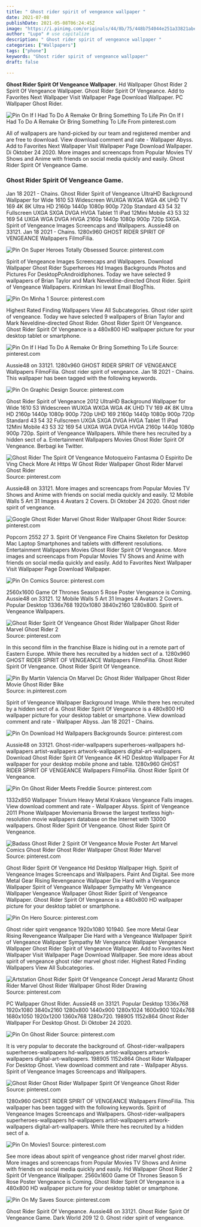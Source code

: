 ```yaml
---
title: " Ghost rider spirit of vengeance wallpaper "
date: 2021-07-08
publishDate: 2021-05-08T06:24:45Z
image: "https://i.pinimg.com/originals/44/8b/75/448b754044e251a33821abea21cc7c93.jpg"
author: "Lupo" # use capitalize
description: " Ghost rider spirit of vengeance wallpaper "
categories: ["Wallpapers"]
tags: ["phone"]
keywords: "Ghost rider spirit of vengeance wallpaper"
draft: false

---
```



**Ghost Rider Spirit Of Vengeance Wallpaper**. Hd Wallpaper Ghost Rider 2 Spirit Of Vengeance Wallpaper. Ghost Rider Spirit Of Vengeance. Add to Favorites Next Wallpaper Visit Wallpaper Page Download Wallpaper. PC Wallpaper Ghost Rider.

![Pin On If I Had To Do A Remake Or Bring Something To Life](https://i.pinimg.com/originals/26/ef/12/26ef127ba199f0c5f0ab10fff6b1452e.jpg "Pin On If I Had To Do A Remake Or Bring Something To Life")
Pin On If I Had To Do A Remake Or Bring Something To Life From pinterest.com


All of wallpapers are hand-picked by our team and registered member and are free to download. View download comment and rate - Wallpaper Abyss. Add to Favorites Next Wallpaper Visit Wallpaper Page Download Wallpaper. Di Oktober 24 2020. More images and screencaps from Popular Movies TV Shows and Anime with friends on social media quickly and easily. Ghost Rider Spirit Of Vengeance Game.

### Ghost Rider Spirit Of Vengeance Game.

Jan 18 2021 - Chains. Ghost Rider Spirit of Vengeance UltraHD Background Wallpaper for Wide 1610 53 Widescreen WUXGA WXGA WGA 4K UHD TV 169 4K 8K Ultra HD 2160p 1440p 1080p 900p 720p Standard 43 54 32 Fullscreen UXGA SXGA DVGA HVGA Tablet 11 iPad 12Mini Mobile 43 53 32 169 54 UXGA WGA DVGA HVGA 2160p 1440p 1080p 900p 720p SXGA. Spirit of Vengeance Images Screencaps and Wallpapers. Aussie48 on 33121. Jan 18 2021 - Chains. 1280x960 GHOST RIDER SPIRIT OF VENGEANCE Wallpapers FilmoFilia.


![Pin On Super Heroes Totally Obsessed](https://i.pinimg.com/originals/5d/35/34/5d3534690cfbdac13e0a95a4889e6959.jpg "Pin On Super Heroes Totally Obsessed")
Source: pinterest.com

Spirit of Vengeance Images Screencaps and Wallpapers. Download Wallpaper Ghost Rider Superheroes Hd Images Backgrounds Photos and Pictures For DesktopPcAndroidIphones. Today we have selected 9 wallpapers of Brian Taylor and Mark Neveldine-directed Ghost Rider. Spirit of Vengeance Wallpapers. Kirimkan Ini lewat Email BlogThis.

![Pin On Minha 1](https://i.pinimg.com/564x/ff/18/b1/ff18b17552bd51b17bed5d8ca7aa9808.jpg "Pin On Minha 1")
Source: pinterest.com

Highest Rated Finding Wallpapers View All Subcategories. Ghost rider spirit of vengeance. Today we have selected 9 wallpapers of Brian Taylor and Mark Neveldine-directed Ghost Rider. Ghost Rider Spirit Of Vengeance. Ghost Rider Spirit Of Vengeance is a 480x800 HD wallpaper picture for your desktop tablet or smartphone.

![Pin On If I Had To Do A Remake Or Bring Something To Life](https://i.pinimg.com/originals/26/ef/12/26ef127ba199f0c5f0ab10fff6b1452e.jpg "Pin On If I Had To Do A Remake Or Bring Something To Life")
Source: pinterest.com

Aussie48 on 33121. 1280x960 GHOST RIDER SPIRIT OF VENGEANCE Wallpapers FilmoFilia. Ghost rider spirit of vengeance. Jan 18 2021 - Chains. This wallpaper has been tagged with the following keywords.

![Pin On Graphic Design](https://i.pinimg.com/originals/b4/2c/1e/b42c1ebb4e7ac56ed55f4dd1461759c0.jpg "Pin On Graphic Design")
Source: pinterest.com

Ghost Rider Spirit of Vengeance 2012 UltraHD Background Wallpaper for Wide 1610 53 Widescreen WUXGA WXGA WGA 4K UHD TV 169 4K 8K Ultra HD 2160p 1440p 1080p 900p 720p UHD 169 2160p 1440p 1080p 900p 720p Standard 43 54 32 Fullscreen UXGA SXGA DVGA HVGA Tablet 11 iPad 12Mini Mobile 43 53 32 169 54 UXGA WGA DVGA HVGA 2160p 1440p 1080p 900p 720p. Spirit of Vengeance Wallpapers. While there hes recruited by a hidden sect of a. Entertainment Wallpapers Movies Ghost Rider Spirit Of Vengeance. Berbagi ke Twitter.

![Ghost Rider The Spirit Of Vengeance Motoqueiro Fantasma O Espirito De Ving Check More At Https W Ghost Rider Wallpaper Ghost Rider Marvel Ghost Rider](https://i.pinimg.com/originals/23/01/15/2301159bf43a0245bed439b85c2c996c.jpg "Ghost Rider The Spirit Of Vengeance Motoqueiro Fantasma O Espirito De Ving Check More At Https W Ghost Rider Wallpaper Ghost Rider Marvel Ghost Rider")
Source: pinterest.com

Aussie48 on 33121. More images and screencaps from Popular Movies TV Shows and Anime with friends on social media quickly and easily. 12 Mobile Walls 5 Art 31 Images 4 Avatars 2 Covers. Di Oktober 24 2020. Ghost rider spirit of vengeance.

![Google Ghost Rider Marvel Ghost Rider Wallpaper Ghost Rider](https://i.pinimg.com/originals/83/f9/09/83f909137d6a8815febeb99c454ebe1c.gif "Google Ghost Rider Marvel Ghost Rider Wallpaper Ghost Rider")
Source: pinterest.com

Popcorn 2552 27 3. Spirit Of Vengeance Fire Chains Skeleton for Desktop Mac Laptop Smartphones and tablets with different resolutions. Entertainment Wallpapers Movies Ghost Rider Spirit Of Vengeance. More images and screencaps from Popular Movies TV Shows and Anime with friends on social media quickly and easily. Add to Favorites Next Wallpaper Visit Wallpaper Page Download Wallpaper.

![Pin On Comics](https://i.pinimg.com/originals/55/07/2a/55072a7ba3c8a5a9e87b909e97e72a47.jpg "Pin On Comics")
Source: pinterest.com

2560x1600 Game Of Thrones Season 5 Rose Poster Vengeance is Coming. Aussie48 on 33121. 12 Mobile Walls 5 Art 31 Images 4 Avatars 2 Covers. Popular Desktop 1336x768 1920x1080 3840x2160 1280x800. Spirit of Vengeance Wallpapers.

![Ghost Rider Spirit Of Vengeance Ghost Rider Wallpaper Ghost Rider Marvel Ghost Rider 2](https://i.pinimg.com/originals/55/91/e0/5591e027a948074e013059f4516b919d.jpg "Ghost Rider Spirit Of Vengeance Ghost Rider Wallpaper Ghost Rider Marvel Ghost Rider 2")
Source: pinterest.com

In this second film in the franchise Blaze is hiding out in a remote part of Eastern Europe. While there hes recruited by a hidden sect of a. 1280x960 GHOST RIDER SPIRIT OF VENGEANCE Wallpapers FilmoFilia. Ghost Rider Spirit Of Vengeance. Ghost Rider Spirit Of Vengeance.

![Pin By Martin Valencia On Marvel Dc Ghost Rider Wallpaper Ghost Rider Movie Ghost Rider Bike](https://i.pinimg.com/originals/f8/94/3e/f8943e6d8e3780ef0368f49296d2f6e9.jpg "Pin By Martin Valencia On Marvel Dc Ghost Rider Wallpaper Ghost Rider Movie Ghost Rider Bike")
Source: in.pinterest.com

Spirit of Vengeance Wallpaper Background Image. While there hes recruited by a hidden sect of a. Ghost Rider Spirit Of Vengeance is a 480x800 HD wallpaper picture for your desktop tablet or smartphone. View download comment and rate - Wallpaper Abyss. Jan 18 2021 - Chains.

![Pin On Download Hd Wallpapers Backgrounds](https://i.pinimg.com/originals/fc/88/be/fc88be4c412b7ddd1bd38f0d822a008a.jpg "Pin On Download Hd Wallpapers Backgrounds")
Source: pinterest.com

Aussie48 on 33121. Ghost-rider-wallpapers superheroes-wallpapers hd-wallpapers artist-wallpapers artwork-wallpapers digital-art-wallpapers. Download Ghost Rider Spirit Of Vengeance 4K HD Desktop Wallpaper For At wallpaper for your desktop mobile phone and table. 1280x960 GHOST RIDER SPIRIT OF VENGEANCE Wallpapers FilmoFilia. Ghost Rider Spirit Of Vengeance.

![Pin On Ghost Rider Meets Freddie](https://i.pinimg.com/originals/ad/ba/65/adba65936d078bab2791414e627817fc.jpg "Pin On Ghost Rider Meets Freddie")
Source: pinterest.com

1332x850 Wallpaper Trivium Heavy Metal Krakaos Vengeance Falls images. View download comment and rate - Wallpaper Abyss. Spirit of Vengeance 2011 Phone Wallpaper Moviemania Browse the largest textless high-resolution movie wallpapers database on the Internet with 13000 wallpapers. Ghost Rider Spirit Of Vengeance. Ghost Rider Spirit Of Vengeance.

![Badass Ghost Rider 2 Spirit Of Vengeance Movie Poster Art Marvel Comics Ghost Rider Ghost Rider Wallpaper Ghost Rider Marvel](https://i.pinimg.com/originals/59/cd/17/59cd17400ba9b91f75f065a09ae6af2d.jpg "Badass Ghost Rider 2 Spirit Of Vengeance Movie Poster Art Marvel Comics Ghost Rider Ghost Rider Wallpaper Ghost Rider Marvel")
Source: pinterest.com

Ghost Rider Spirit Of Vengeance Hd Desktop Wallpaper High. Spirit of Vengeance Images Screencaps and Wallpapers. Paint And Digital. See more Metal Gear Rising Revengeance Wallpaper Die Hard with a Vengeance Wallpaper Spirit of Vengeance Wallpaper Sympathy Mr Vengeance Wallpaper Vengeance Wallpaper Ghost Rider Spirit of Vengeance Wallpaper. Ghost Rider Spirit Of Vengeance is a 480x800 HD wallpaper picture for your desktop tablet or smartphone.

![Pin On Hero](https://i.pinimg.com/originals/33/66/92/336692dad2ed57826c77904f198eb06a.jpg "Pin On Hero")
Source: pinterest.com

Ghost rider spirit vengeance 1920x1080 101940. See more Metal Gear Rising Revengeance Wallpaper Die Hard with a Vengeance Wallpaper Spirit of Vengeance Wallpaper Sympathy Mr Vengeance Wallpaper Vengeance Wallpaper Ghost Rider Spirit of Vengeance Wallpaper. Add to Favorites Next Wallpaper Visit Wallpaper Page Download Wallpaper. See more ideas about spirit of vengeance ghost rider marvel ghost rider. Highest Rated Finding Wallpapers View All Subcategories.

![Artstation Ghost Rider Spirit Of Vengeance Concept Jerad Marantz Ghost Rider Marvel Ghost Rider Wallpaper Ghost Rider Drawing](https://i.pinimg.com/originals/4c/28/0f/4c280f8f75df5e4733b76ebb9b41ad65.png "Artstation Ghost Rider Spirit Of Vengeance Concept Jerad Marantz Ghost Rider Marvel Ghost Rider Wallpaper Ghost Rider Drawing")
Source: pinterest.com

PC Wallpaper Ghost Rider. Aussie48 on 33121. Popular Desktop 1336x768 1920x1080 3840x2160 1280x800 1440x900 1280x1024 1600x900 1024x768 1680x1050 1920x1200 1360x768 1280x720. 198905 1152x864 Ghost Rider Wallpaper For Desktop Ghost. Di Oktober 24 2020.

![Pin On Ghost Rider](https://i.pinimg.com/564x/aa/7a/94/aa7a94a1f65a45bf4487f2fc33e9c5db.jpg "Pin On Ghost Rider")
Source: pinterest.com

It is very popular to decorate the background of. Ghost-rider-wallpapers superheroes-wallpapers hd-wallpapers artist-wallpapers artwork-wallpapers digital-art-wallpapers. 198905 1152x864 Ghost Rider Wallpaper For Desktop Ghost. View download comment and rate - Wallpaper Abyss. Spirit of Vengeance Images Screencaps and Wallpapers.

![Ghost Rider Ghost Rider Wallpaper Spirit Of Vengeance Ghost Rider](https://i.pinimg.com/originals/09/2e/7a/092e7a64d85732da409154d9da5a7116.jpg "Ghost Rider Ghost Rider Wallpaper Spirit Of Vengeance Ghost Rider")
Source: pinterest.com

1280x960 GHOST RIDER SPIRIT OF VENGEANCE Wallpapers FilmoFilia. This wallpaper has been tagged with the following keywords. Spirit of Vengeance Images Screencaps and Wallpapers. Ghost-rider-wallpapers superheroes-wallpapers hd-wallpapers artist-wallpapers artwork-wallpapers digital-art-wallpapers. While there hes recruited by a hidden sect of a.

![Pin On Movies1](https://i.pinimg.com/originals/6d/47/da/6d47dab798b8c756ebfb96c6f1c9bd29.jpg "Pin On Movies1")
Source: pinterest.com

See more ideas about spirit of vengeance ghost rider marvel ghost rider. More images and screencaps from Popular Movies TV Shows and Anime with friends on social media quickly and easily. Hd Wallpaper Ghost Rider 2 Spirit Of Vengeance Wallpaper. 2560x1600 Game Of Thrones Season 5 Rose Poster Vengeance is Coming. Ghost Rider Spirit Of Vengeance is a 480x800 HD wallpaper picture for your desktop tablet or smartphone.

![Pin On My Saves](https://i.pinimg.com/originals/44/8b/75/448b754044e251a33821abea21cc7c93.jpg "Pin On My Saves")
Source: pinterest.com

Ghost Rider Spirit Of Vengeance. Aussie48 on 33121. Ghost Rider Spirit Of Vengeance Game. Dark World 209 12 0. Ghost rider spirit of vengeance.

